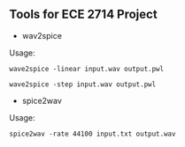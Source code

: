 Tools for ECE 2714 Project
---------------------------

* wav2spice

Usage:

```
wave2spice -linear input.wav output.pwl
```

```
wave2spice -step input.wav output.pwl
```

* spice2wav

Usage:

```
spice2wav -rate 44100 input.txt output.wav 
```
